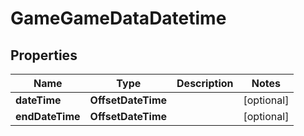 

# GameGameDataDatetime


## Properties

| Name | Type | Description | Notes |
|------------ | ------------- | ------------- | -------------|
|**dateTime** | **OffsetDateTime** |  |  [optional] |
|**endDateTime** | **OffsetDateTime** |  |  [optional] |



